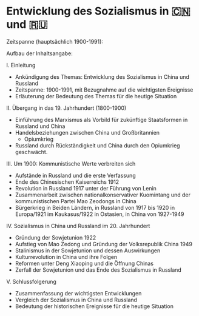 # Entwicklung des Sozialismus in 🇨🇳 und 🇷🇺

Zeitspanne (hauptsächlich 1900-1991):

Aufbau der Inhaltsangabe:

I. Einleitung

- Ankündigung des Themas: Entwicklung des Sozialismus in China und Russland
- Zeitspanne: 1900-1991, mit Bezugnahme auf die wichtigsten Ereignisse
- Erläuterung der Bedeutung des Themas für die heutige Situation

II. Übergang in das 19. Jahrhundert (1800-1900)

- Einführung des Marxismus als Vorbild für zukünftige Staatsformen in Russland und China
- Handelsbeziehungen zwischen China und Großbritannien
    - Opiumkrieg
- Russland durch Rückständigkeit und China durch den Opiumkrieg geschwächt.

III. Um 1900: Kommunistische Werte verbreiten sich

- Aufstände in Russland und die erste Verfassung
- Ende des Chinesischen Kaiserreichs 1912
- Revolution in Russland 1917 unter der Führung von Lenin
- Zusammenarbeit zwischen nationalkonservativer Kuomintang und der kommunistischen Partei Mao Zeodongs in China
- Bürgerkrieg in Beiden Ländern, in Russland von 1917 bis 1920 in Europa/1921 im Kaukasus/1922 in Ostasien, in China von 1927-1949

IV. Sozialismus in China und Russland im 20. Jahrhundert

- Gründung der Sowjetunion 1922
- Aufstieg von Mao Zedong und Gründung der Volksrepublik China 1949
- Stalinismus in der Sowjetunion und dessen Auswirkungen
- Kulturrevolution in China und ihre Folgen
- Reformen unter Deng Xiaoping und die Öffnung Chinas
- Zerfall der Sowjetunion und das Ende des Sozialismus in Russland

V. Schlussfolgerung

- Zusammenfassung der wichtigsten Entwicklungen
- Vergleich der Sozialismus in China und Russland
- Bedeutung der historischen Ereignisse für die heutige Situation</s>

